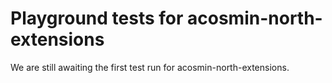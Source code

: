 # Playground tests for acosmin-north-extensions
We are still awaiting the first test run for acosmin-north-extensions.
